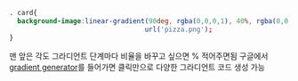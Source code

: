 ```css
. card{
  background-image:linear-gradient(90deg, rgba(0,0,0,1), 40%, rgba(0,0,0,0),
                                  url('pizza.png');
}
```
맨 앞은 각도 그라디언트 단계마다 비율을 바꾸고 싶으면 % 적어주면됨
구글에서 [gradient generator](https://cssgradient.io/)를 들어가면 클릭만으로 다양한 그라디언트 코드 생성 가능
